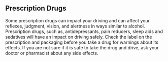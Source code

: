 ## Prescription Drugs
Some prescription drugs can impact your driving and can affect your reflexes, judgment, vision, and alertness in ways similar to alcohol. Prescription drugs, such as, antidepressants, pain reducers, sleep aids and sedatives will have an impact on driving safely. Check the label on the prescription and packaging before you take a drug for warnings about its effects. If you are not sure if it is safe to take the drug and drive, ask your doctor or pharmacist about any side effects.